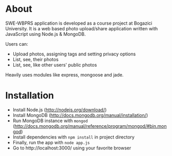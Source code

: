 # About

SWE-WBPRS application is developed as a course project at Bogazici University. It is a web based photo upload/share application written with JavaScript using Node.js & MongoDB.

Users can:
- Upload photos, assigning tags and setting privacy options
- List, see, their photos
- List, see, like other users' public photos

Heavily uses modules like express, mongoose and jade.

# Installation

- Install Node.js (http://nodejs.org/download/)
- Install MongoDB (http://docs.mongodb.org/manual/installation/)
- Run MongoDB instance with ```mongod``` (http://docs.mongodb.org/manual/reference/program/mongod/#bin.mongod)
- Install dependencies with ```npm install``` in project directory
- Finally, run the app with ```node app.js```
- Go to http://localhost:3000/ using your favorite browser

